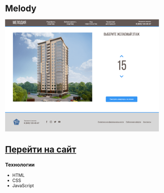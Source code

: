 # Melody
![Иллюстрация к проекту](https://github.com/Dramat1st/Melody/raw/master/img/MelodyScreen.png)
# [Перейти на сайт](https://dramat1st.github.io/Melody/)
### Технологии
- HTML
- CSS
- JavaScript
